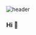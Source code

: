 ![header](https://capsule-render.vercel.app/api?type=wave&color=auto&height=300&section=header&text=meji's%20github&fontSize=90)

### Hi 👋


<!--
**meji9086/meji9086** is a ✨ _special_ ✨ repository because its `README.md` (this file) appears on your GitHub profile.

Here are some ideas to get you started:

- 🔭 I’m currently working on ...
- 🌱 I’m currently learning ...
- 👯 I’m looking to collaborate on ...
- 🤔 I’m looking for help with ...
- 💬 Ask me about ...
- 📫 How to reach me: ...
- 😄 Pronouns: ...
- ⚡ Fun fact: ...
-->
